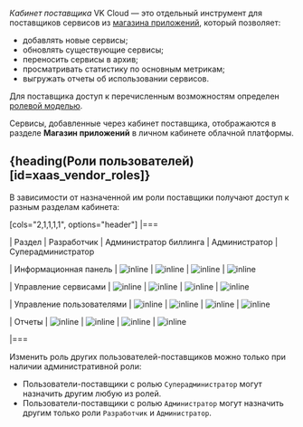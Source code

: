 *Кабинет поставщика* VK Cloud — это отдельный инструмент для поставщиков сервисов из [магазина приложений](/ru/applications-and-services/marketplace/concepts/about/), который позволяет:

* добавлять новые сервисы;
* обновлять существующие сервисы;
* переносить сервисы в архив;
* просматривать статистику по основным метрикам;
* выгружать отчеты об использовании сервисов.

Для поставщика доступ к перечисленным возможностям определен [ролевой моделью](#xaas_vendor_roles).

Сервисы, добавленные через кабинет поставщика, отображаются в разделе **Магазин приложений** в личном кабинете облачной платформы.

## {heading(Роли пользователей)[id=xaas_vendor_roles]}

В зависимости от назначенной им роли поставщики получают доступ к разным разделам кабинета:

[cols="2,1,1,1,1", options="header"]
|===

| Раздел
| Разработчик
| Администратор биллинга
| Администратор
| Суперадминистратор

| Информационная панель
| ![](/ru/assets/check.svg "inline")
| ![](/ru/assets/no.svg "inline")
| ![](/ru/assets/check.svg "inline")
| ![](/ru/assets/check.svg "inline")

| Управление сервисами
| ![](/ru/assets/check.svg "inline")
| ![](/ru/assets/no.svg "inline")
| ![](/ru/assets/check.svg "inline")
| ![](/ru/assets/check.svg "inline")

| Управление пользователями
| ![](/ru/assets/no.svg "inline")
| ![](/ru/assets/no.svg "inline")
| ![](/ru/assets/check.svg "inline")
| ![](/ru/assets/check.svg "inline")

| Отчеты
| ![](/ru/assets/no.svg "inline")
| ![](/ru/assets/check.svg "inline")
| ![](/ru/assets/no.svg "inline")
| ![](/ru/assets/check.svg "inline")

|===

Изменить роль других пользователей-поставщиков можно только при наличии административной роли:
- Пользователи-поставщики с ролью `Суперадминистратор` могут назначить другим любую из ролей.
- Пользователи-поставщики с ролью `Администратор` могут назначить другим только роли `Разработчик` и `Администратор`.

